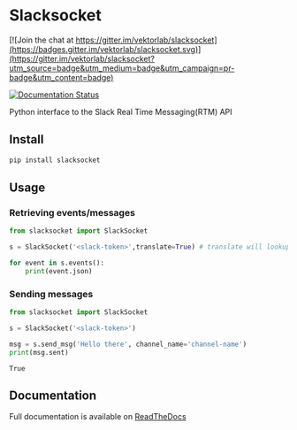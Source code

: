 # Slacksocket

[![Join the chat at https://gitter.im/vektorlab/slacksocket](https://badges.gitter.im/vektorlab/slacksocket.svg)](https://gitter.im/vektorlab/slacksocket?utm_source=badge&utm_medium=badge&utm_campaign=pr-badge&utm_content=badge)

[![Documentation Status](https://readthedocs.org/projects/slacksocket/badge/?version=latest)](http://slacksocket.readthedocs.org/en/latest/client/)

Python interface to the Slack Real Time Messaging(RTM) API

## Install

```bash
pip install slacksocket
```

## Usage

### Retrieving events/messages
```python
from slacksocket import SlackSocket

s = SlackSocket('<slack-token>',translate=True) # translate will lookup and replace user and channel IDs with their human-readable names. default true. 

for event in s.events():
    print(event.json)
```

### Sending messages
```python
from slacksocket import SlackSocket

s = SlackSocket('<slack-token>')

msg = s.send_msg('Hello there', channel_name='channel-name') 
print(msg.sent)
```

```
True
```

## Documentation

Full documentation is available on [ReadTheDocs](http://slacksocket.readthedocs.org/en/latest/client/)
